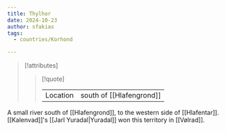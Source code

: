 ```yaml
---
title: Thylhor
date: 2024-10-23
author: sfakias
tags:
  - countries/Korhond

---
```

> [!attributes]
> 
> > [!quote]
> >
> > | | |
> > | --- | --- |
> > | Location | south of [[Hlafengrond]] |

A small river south of [[Hlafengrond]], to the western side of [[Hlafentar]]. [[Kalenvad]]'s [[Jarl Yuradal|Yuradal]] won this territory in [[Vølrad]].